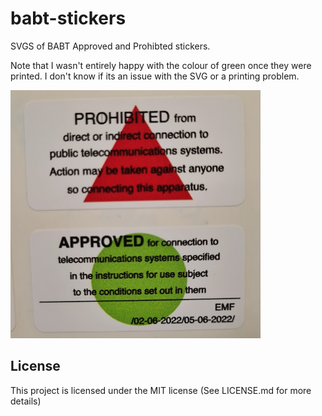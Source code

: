 # babt-stickers

SVGS of BABT Approved and Prohibted stickers.

Note that I wasn't entirely happy with the colour of green once they were printed. I don't know if its an issue with the SVG or a printing problem.

<img src="images/babt-stickers.png" width="400">

## License

This project is licensed under  the MIT license (See LICENSE.md for more details)

